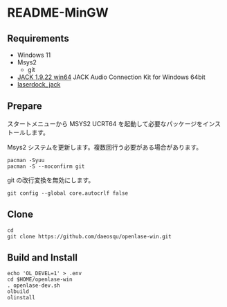 # README-MinGW

## Requirements

- Windows 11
- Msys2
  - git
- [JACK 1.9.22 win64](https://github.com/jackaudio/jack2-releases/releases/download/v1.9.22/jack2-win64-v1.9.22.exe) JACK Audio Connection Kit for Windows 64bit
- [laserdock_jack](https://github.com/daeosqu/laserdock_jack.git)

## Prepare

スタートメニューから MSYS2 UCRT64 を起動して必要なパッケージをインストールします。

Msys2 システムを更新します。複数回行う必要がある場合があります。

```
pacman -Syuu
pacman -S --noconfirm git
```

git の改行変換を無効にします。

```
git config --global core.autocrlf false
```

## Clone

```
cd
git clone https://github.com/daeosqu/openlase-win.git
```

## Build and Install

```
echo 'OL_DEVEL=1' > .env
cd $HOME/openlase-win
. openlase-dev.sh
olbuild
olinstall
```

